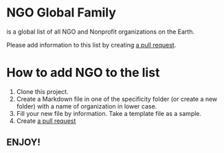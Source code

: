# NGO Global Family
  is a global list of all NGO and Nonprofit organizations on the Earth.
 
  Please add information to this list by creating [a pull request](https://github.com/ngo-global-family/list/pulls).
  
# How to add NGO to the list
1. Clone this project.
2. Create a Markdown file in one of the specificity folder (or create a new folder) with a name of organization in lower case.
3. Fill your new file by information. Take a template file as a sample.
4. Create [a pull request](https://github.com/ngo-global-family/list/pulls)

## ENJOY!